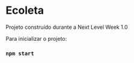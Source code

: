 # Ecoleta
Projeto construído durante a Next Level Week 1.0

Para inicializar o projeto:

### `npm start`
